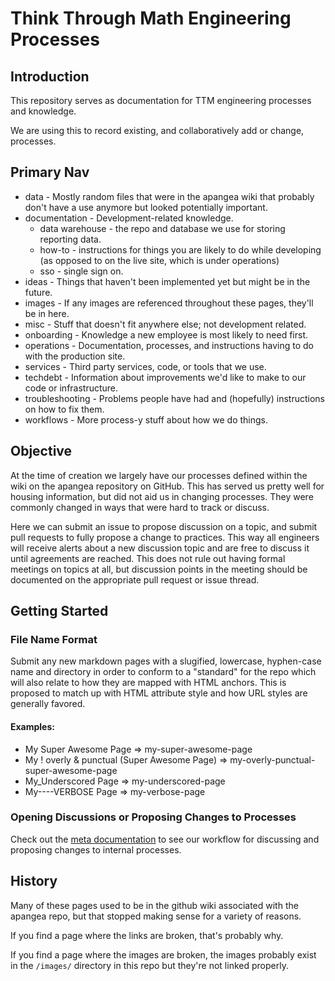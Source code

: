 # Think Through Math Engineering Processes

## Introduction

This repository serves as documentation for TTM engineering processes and knowledge.

We are using this to record existing, and collaboratively add or change, processes.

## Primary Nav

* data - Mostly random files that were in the apangea wiki that probably don't have a use anymore but looked potentially important.
* documentation - Development-related knowledge.
  * data warehouse - the repo and database we use for storing reporting data.
  * how-to - instructions for things you are likely to do while developing (as opposed to on the live site, which is under operations)
  * sso - single sign on.
* ideas - Things that haven't been implemented yet but might be in the future.
* images - If any images are referenced throughout these pages, they'll be in here.
* misc - Stuff that doesn't fit anywhere else; not development related.
* onboarding - Knowledge a new employee is most likely to need first.
* operations - Documentation, processes, and instructions having to do with the production site.
* services - Third party services, code, or tools that we use.
* techdebt - Information about improvements we'd like to make to our code or infrastructure.
* troubleshooting - Problems people have had and (hopefully) instructions on how to fix them.
* workflows - More process-y stuff about how we do things.

## Objective

At the time of creation we largely have our processes defined within the wiki on the apangea repository on GitHub.  This has served us pretty well
for housing information, but did not aid us in changing processes.  They were commonly changed in ways that were hard to track or discuss.

Here we can submit an issue to propose discussion on a topic, and submit pull requests to fully propose a change to practices.  This way all engineers
will receive alerts about a new discussion topic and are free to discuss it until agreements are reached.  This does not rule out having formal meetings
on topics at all, but discussion points in the meeting should be documented on the appropriate pull request or issue thread.

## Getting Started

### File Name Format

Submit any new markdown pages with a slugified, lowercase, hyphen-case name and directory in order to conform to a "standard" for the repo which will also relate to how they are mapped with HTML anchors.  This is proposed to match up with HTML attribute style and how URL styles are generally favored.

#### Examples:
- My Super Awesome Page => my-super-awesome-page
- My ! overly & punctual (Super Awesome Page) => my-overly-punctual-super-awesome-page
- My_Underscored Page => my-underscored-page
- My----VERBOSE Page => my-verbose-page

### Opening Discussions or Proposing Changes to Processes

Check out the [meta documentation](https://github.com/thinkthroughmath/meta/blob/master/workflows/meta.md) to see our workflow for discussing and proposing changes to internal processes.

## History

Many of these pages used to be in the github wiki associated with the apangea repo, but that stopped making sense for a variety of reasons.

If you find a page where the links are broken, that's probably why.

If you find a page where the images are broken, the images probably exist in the `/images/` directory in this repo but they're not linked properly.
